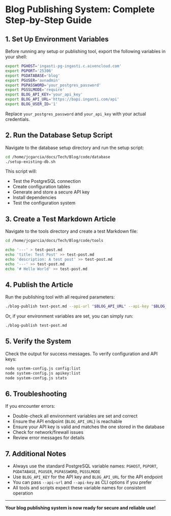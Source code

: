 # Blog Publishing System: Complete Step-by-Step Guide

## 1. Set Up Environment Variables
Before running any setup or publishing tool, export the following variables in your shell:

```bash
export PGHOST='ingasti-pg-ingasti.c.aivencloud.com'
export PGPORT='25306'
export PGDATABASE='blog'
export PGUSER='avnadmin'
export PGPASSWORD='your_postgres_password'
export PGSSLMODE='require'
export BLOG_API_KEY='your_api_key'
export BLOG_API_URL='https://bapi.ingasti.com/api'
export BLOG_USER_ID='1'
```
Replace `your_postgres_password` and `your_api_key` with your actual credentials.

## 2. Run the Database Setup Script
Navigate to the database setup directory and run the setup script:

```bash
cd /home/jcgarcia/docs/Tech/Blog/code/database
./setup-existing-db.sh
```
This script will:
- Test the PostgreSQL connection
- Create configuration tables
- Generate and store a secure API key
- Install dependencies
- Test the configuration system

## 3. Create a Test Markdown Article
Navigate to the tools directory and create a test Markdown file:

```bash
cd /home/jcgarcia/docs/Tech/Blog/code/tools

echo '---' > test-post.md
echo 'title: Test Post' >> test-post.md
echo 'description: A test post' >> test-post.md
echo '---' >> test-post.md
echo '# Hello World' >> test-post.md
```

## 4. Publish the Article
Run the publishing tool with all required parameters:

```bash
./blog-publish test-post.md --api-url "$BLOG_API_URL" --api-key "$BLOG_API_KEY"
```
Or, if your environment variables are set, you can simply run:
```bash
./blog-publish test-post.md
```

## 5. Verify the System
Check the output for success messages. To verify configuration and API keys:

```bash
node system-config.js config:list
node system-config.js apikey:list
node system-config.js stats
```

## 6. Troubleshooting
If you encounter errors:
- Double-check all environment variables are set and correct
- Ensure the API endpoint (`BLOG_API_URL`) is reachable
- Ensure your API key is valid and matches the one stored in the database
- Check for network/firewall issues
- Review error messages for details

## 7. Additional Notes
- Always use the standard PostgreSQL variable names: `PGHOST`, `PGPORT`, `PGDATABASE`, `PGUSER`, `PGPASSWORD`, `PGSSLMODE`
- Use `BLOG_API_KEY` for the API key and `BLOG_API_URL` for the API endpoint
- You can pass `--api-url` and `--api-key` as CLI options if you prefer
- All tools and scripts expect these variable names for consistent operation

---
**Your blog publishing system is now ready for secure and reliable use!**
